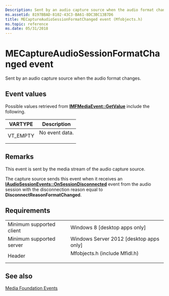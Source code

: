 ```yaml
---
Description: Sent by an audio capture source when the audio format changes.
ms.assetid: 8197BBAD-8102-43C3-BA61-8DC3BC13B7D6
title: MECaptureAudioSessionFormatChanged event (Mfobjects.h)
ms.topic: reference
ms.date: 05/31/2018
---
```


# MECaptureAudioSessionFormatChanged event

Sent by an audio capture source when the audio format changes.

## Event values

Possible values retrieved from [**IMFMediaEvent::GetValue**](/windows/desktop/api/mfobjects/nf-mfobjects-imfmediaevent-getvalue) include the following.



| VARTYPE               | Description                           |
|-----------------------|---------------------------------------|
| VT\_EMPTY <br/> | No event data.<br/> <br/> |



## Remarks

This event is sent by the media stream of the audio capture source.

The capture source sends this event when it receives an [**IAudioSessionEvents::OnSessionDisconnected**](https://msdn.microsoft.com/library/Dd370941(v=VS.85).aspx) event from the audio session with the disconnection reason equal to **DisconnectReasonFormatChanged**.

## Requirements



|                                     |                                                                                                          |
|-------------------------------------|----------------------------------------------------------------------------------------------------------|
| Minimum supported client<br/> | Windows 8 \[desktop apps only\]<br/>                                                               |
| Minimum supported server<br/> | Windows Server 2012 \[desktop apps only\]<br/>                                                     |
| Header<br/>                   | <dl> <dt>Mfobjects.h (include Mfidl.h)</dt> </dl> |



## See also

<dl> <dt>

[Media Foundation Events](media-foundation-events.md)
</dt> </dl>

 

 





